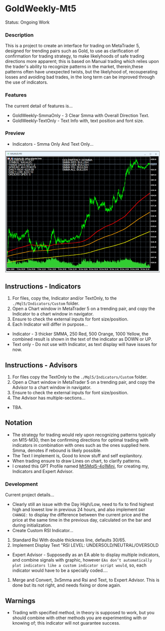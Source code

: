# GoldWeekly-Mt5
Status: Ongoing Work

### Description
This is a project to create an interface for trading on MetaTrader 5, designed for trending pairs such as Gold, to use as clarification of confirmation for trading strategy, to make likelyhoods of safe trading directions more apparent; this is based on Manual trading which relies upon the trader's ability to recognize patterns in the market, therein,these patterns often have unexpected twists, but the likelyhood of, recouperating losses and avoiding bad trades, in the long term can be improved through the use of indicators.

### Features
The current detail of features is... 
- GoldWeekly-SmmaOnly - 3 Clear Smma with Overall Direction Text. 
- GoldWeekly-TextOnly - Text Info with, text position and font size.

### Preview
- Indicators - Smma Only And Text Only...

![indicator preview](media/Indicators.png)


## Instructions - Indicators
1. For files, copy the, Indicator and/or TextOnly, to the `./Mql5/Indicators/Custom` folder.
2. Open a Chart window in MetaTrader 5 on a trending pair, and copy the Indicator to a chart window in navigator.
3. Ensure to check the external inputs for font size/position.
4. Each Indicator will differ in purpose...
- Indicator - 3 thicker SMMA, 250 Red, 500 Orange, 1000 Yellow, the combined result is shown in the text of the indicator as DOWN or UP.
- Text only - Do not use with Indicator, as text display will have issues for now.

## Instructions - Advisors
1. For files copy the TextOnly to the `./Mql5/Indicators/Custom` folder.
2. Open a Chart window in MetaTrader 5 on a trending pair, and copy the Advisor to a chart window in navigator.
3. Ensure to check the external inputs for font size/position.
4. The Advisor has multiple-sections...
- TBA.  

## Notation
- The strategy for trading would rely upon recognizing patterns typically on M15-M30, then be confirming directions for optimal trading with indicators in combination with ones such as the ones supplied here. Smma, denotes if rebound is likely possible. 
- The Text I implement is, Good to know stuff and self explanitory. 
- When trading ensure to draw Lines on chart, to clarify patterns.
- I created this GPT Profile named [Mt5Mql5-4o1Mini](https://chatgpt.com/g/g-Un4YwjMNH-mt5mql5-4o1mini), for creating my, Indicators and Expert Advisor.

### Development
Current project details...
- Clearly still an issue with the Day High/Low, need to fix to find highest high and lowest low in previous 24 hours, and also  implement `DAY CHANGE:` to display the difference between the current price and the price at the same time in the previous day, calculated on the bar and during initialization.
- Create Custom RSI Indicator...
1. Standard Rsi With double thickness line, defaults 30/65.
2. Implement Display Text "RSI LEVEL: UNDERSOLD/NEUTRAL/OVERSOLD   
- Expert Advisor - Supposedly as an EA able to display multiple indicators, and combine signals with graphic, however `EAs don’t automatically plot indicators like a custom indicator script would`, so, each indicator would have to be a specially coded....
1. Merge and Convert, 3xSmma and Rsi and Text, to Expert Advisor. This is done but its not right, and needs fixing or done again.

## Warnings
- Trading with specified method, in theory is supposed to work, but you should combine with other methods you are experimenting with or knowing of; this indicator will not guarantee success.

